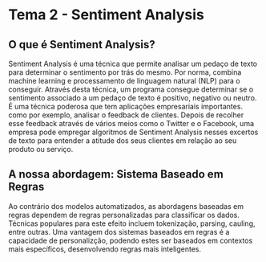 # Tema 2 - Sentiment Analysis

## O que é Sentiment Analysis? 

Sentiment Analysis é uma técnica que permite analisar um pedaço de texto para determinar o sentimento por trás do mesmo. Por norma, combina machine learning e processamento de linguagem natural (NLP) para o conseguir. Através desta técnica, um programa consegue determinar se o sentimento associado a um pedaço de texto é positivo, negativo ou neutro. É uma técnica poderosa que tem aplicações empresariais importantes. como por exemplo, analisar o feedback de clientes. Depois de recolher esse feedback através de vários meios como o Twitter e o Facebook, uma empresa pode empregar algoritmos de Sentiment Analysis nesses excertos de texto para entender a atitude dos seus clientes em relação ao seu produto ou serviço.

## A nossa abordagem: Sistema Baseado em Regras

Ao contrário dos modelos automatizados, as abordagens baseadas em regras dependem de regras personalizadas para classificar os dados. Técnicas populares para este efeito incluem tokenização, parsing, cauling, entre outras. Uma vantagem dos sistemas baseados em regras é a capacidade de personalizção, podendo estes ser baseados em contextos mais específicos, desenvolvendo regras mais inteligentes.
